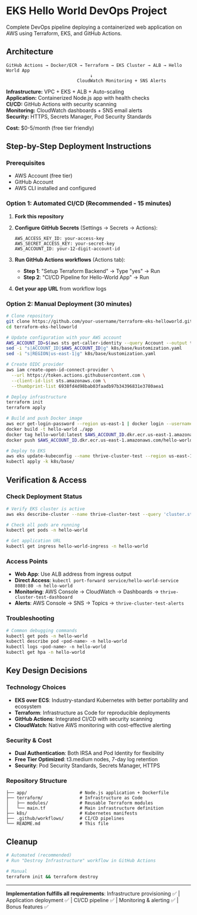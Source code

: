 # EKS Hello World DevOps Project

Complete DevOps pipeline deploying a containerized web application on AWS using Terraform, EKS, and GitHub Actions.

## Architecture

```
GitHub Actions → Docker/ECR → Terraform → EKS Cluster → ALB → Hello World App
                                ↓
                           CloudWatch Monitoring + SNS Alerts
```

**Infrastructure:** VPC + EKS + ALB + Auto-scaling  
**Application:** Containerized Node.js app with health checks  
**CI/CD:** GitHub Actions with security scanning  
**Monitoring:** CloudWatch dashboards + SNS email alerts  
**Security:** HTTPS, Secrets Manager, Pod Security Standards  

**Cost:** $0-5/month (free tier friendly)

## Step-by-Step Deployment Instructions

### Prerequisites
- AWS Account (free tier)
- GitHub Account
- AWS CLI installed and configured

### Option 1: Automated CI/CD (Recommended - 15 minutes)

1. **Fork this repository**

2. **Configure GitHub Secrets** (Settings → Secrets → Actions):
   ```
   AWS_ACCESS_KEY_ID: your-access-key
   AWS_SECRET_ACCESS_KEY: your-secret-key  
   AWS_ACCOUNT_ID: your-12-digit-account-id
   ```

3. **Run GitHub Actions workflows** (Actions tab):
   - **Step 1**: "Setup Terraform Backend" → Type "yes" → Run
   - **Step 2**: "CI/CD Pipeline for Hello-World App" → Run

4. **Get your app URL** from workflow logs

### Option 2: Manual Deployment (30 minutes)

```bash
# Clone repository
git clone https://github.com/your-username/terraform-eks-helloworld.git
cd terraform-eks-helloworld

# Update configuration with your AWS account
AWS_ACCOUNT_ID=$(aws sts get-caller-identity --query Account --output text)
sed -i "s|ACCOUNT_ID|$AWS_ACCOUNT_ID|g" k8s/base/kustomization.yaml
sed -i "s|REGION|us-east-1|g" k8s/base/kustomization.yaml

# Create OIDC provider
aws iam create-open-id-connect-provider \
  --url https://token.actions.githubusercontent.com \
  --client-id-list sts.amazonaws.com \
  --thumbprint-list 6938fd4d98bab03faadb97b34396831e3780aea1

# Deploy infrastructure
terraform init
terraform apply

# Build and push Docker image
aws ecr get-login-password --region us-east-1 | docker login --username AWS --password-stdin $AWS_ACCOUNT_ID.dkr.ecr.us-east-1.amazonaws.com
docker build -t hello-world ./app
docker tag hello-world:latest $AWS_ACCOUNT_ID.dkr.ecr.us-east-1.amazonaws.com/hello-world:latest
docker push $AWS_ACCOUNT_ID.dkr.ecr.us-east-1.amazonaws.com/hello-world:latest

# Deploy to EKS
aws eks update-kubeconfig --name thrive-cluster-test --region us-east-1
kubectl apply -k k8s/base/
```

## Verification & Access

### Check Deployment Status
```bash
# Verify EKS cluster is active
aws eks describe-cluster --name thrive-cluster-test --query 'cluster.status'

# Check all pods are running
kubectl get pods -n hello-world

# Get application URL
kubectl get ingress hello-world-ingress -n hello-world
```

### Access Points
- **Web App**: Use ALB address from ingress output
- **Direct Access**: `kubectl port-forward service/hello-world-service 8080:80 -n hello-world`
- **Monitoring**: AWS Console → CloudWatch → Dashboards → `thrive-cluster-test-dashboard`
- **Alerts**: AWS Console → SNS → Topics → `thrive-cluster-test-alerts`

### Troubleshooting
```bash
# Common debugging commands
kubectl get pods -n hello-world
kubectl describe pod <pod-name> -n hello-world
kubectl logs <pod-name> -n hello-world
kubectl get hpa -n hello-world
```

## Key Design Decisions

### Technology Choices
- **EKS over ECS**: Industry-standard Kubernetes with better portability and ecosystem
- **Terraform**: Infrastructure as Code for reproducible deployments  
- **GitHub Actions**: Integrated CI/CD with security scanning
- **CloudWatch**: Native AWS monitoring with cost-effective alerting

### Security & Cost
- **Dual Authentication**: Both IRSA and Pod Identity for flexibility
- **Free Tier Optimized**: t3.medium nodes, 7-day log retention
- **Security**: Pod Security Standards, Secrets Manager, HTTPS

### Repository Structure
```
├── app/                    # Node.js application + Dockerfile
├── terraform/              # Infrastructure as Code
│   ├── modules/            # Reusable Terraform modules
│   └── main.tf             # Main infrastructure definition
├── k8s/                    # Kubernetes manifests
├── .github/workflows/      # CI/CD pipelines
└── README.md               # This file
```

## Cleanup
```bash
# Automated (recommended)
# Run "Destroy Infrastructure" workflow in GitHub Actions

# Manual
terraform init && terraform destroy
```

---

**Implementation fulfills all requirements**: Infrastructure provisioning ✅ | Application deployment ✅ | CI/CD pipeline ✅ | Monitoring & alerting ✅ | Bonus features ✅